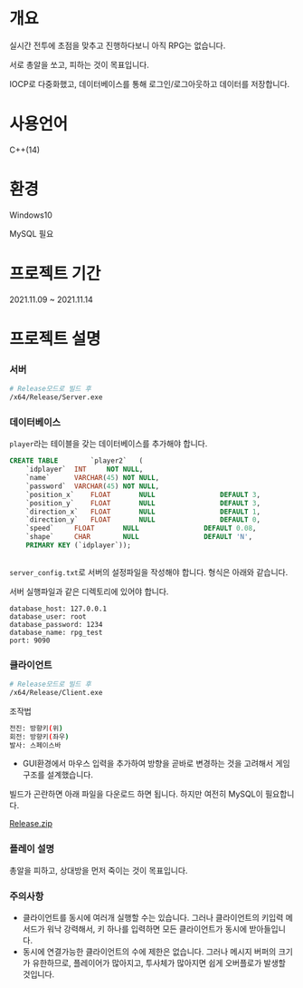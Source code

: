 # 개요

실시간 전투에 초점을 맞추고 진행하다보니 아직 RPG는 없습니다.

서로 총알을 쏘고, 피하는 것이 목표입니다.

IOCP로 다중화했고, 데이터베이스를 통해 로그인/로그아웃하고 데이터를 저장합니다.

# 사용언어

C++(14)

# 환경

Windows10

MySQL 필요

# 프로젝트 기간

2021.11.09 ~ 2021.11.14

# 프로젝트 설명

### 서버

```bash
# Release모드로 빌드 후
/x64/Release/Server.exe
```

### 데이터베이스

`player`라는 테이블을 갖는 데이터베이스를 추가해야 합니다.

```sql
CREATE TABLE		`player2`	(
	`idplayer`	INT		NOT	NULL,
	`name`		VARCHAR(45)	NOT	NULL,
	`password`	VARCHAR(45)	NOT	NULL,
	`position_x`	FLOAT		NULL				DEFAULT	3,
	`position_y`	FLOAT		NULL				DEFAULT	3,
	`direction_x`	FLOAT		NULL				DEFAULT	1,
	`direction_y`	FLOAT		NULL				DEFAULT	0,
	`speed`		FLOAT		NULL				DEFAULT	0.08,
	`shape`		CHAR		NULL				DEFAULT	'N',
	PRIMARY	KEY	(`idplayer`));
	
```

`server_config.txt`로 서버의 설정파일을 작성해야 합니다. 형식은 아래와 같습니다.

서버 실행파일과 같은 디렉토리에 있어야 합니다.

```
database_host: 127.0.0.1
database_user: root
database_password: 1234
database_name: rpg_test
port: 9090
```

### 클라이언트

```bash
# Release모드로 빌드 후
/x64/Release/Client.exe
```

조작법

```bash
전진: 방향키(위)
회전: 방향키(좌우)
발사: 스페이스바
```

- GUI환경에서 마우스 입력을 추가하여 방향을 곧바로 변경하는 것을 고려해서 게임 구조를 설계했습니다.

빌드가 곤란하면 아래 파일을 다운로드 하면 됩니다. 하지만 여전히 MySQL이 필요합니다.

[Release.zip](https://s3-us-west-2.amazonaws.com/secure.notion-static.com/8862e054-7d88-4cfc-b7b3-efae399f082d/Release.zip)

### 플레이 설명

총알을 피하고, 상대방을 먼저 죽이는 것이 목표입니다.

### 주의사항

- 클라이언트를 동시에 여러개 실행할 수는 있습니다. 그러나 클라이언트의 키입력 메서드가 워낙 강력해서, 키 하나를 입력하면 모든 클라이언트가 동시에 받아들입니다.
- 동시에 연결가능한 클라이언트의 수에 제한은 없습니다. 그러나 메시지 버퍼의 크기가 유한하므로, 플레이어가 많아지고, 투사체가 많아지면 쉽게 오버플로가 발생할 것입니다.